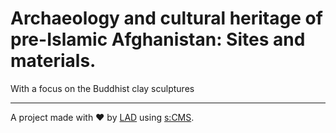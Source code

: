 # Archaeology and cultural heritage of pre-Islamic Afghanistan: Sites and materials.
With a focus on the Buddhist clay sculptures

---

A project made with ♥ by [LAD](https://purl.org/lad) using [s:CMS](https://github.com/lab-archeologia-digitale/sCMS/).